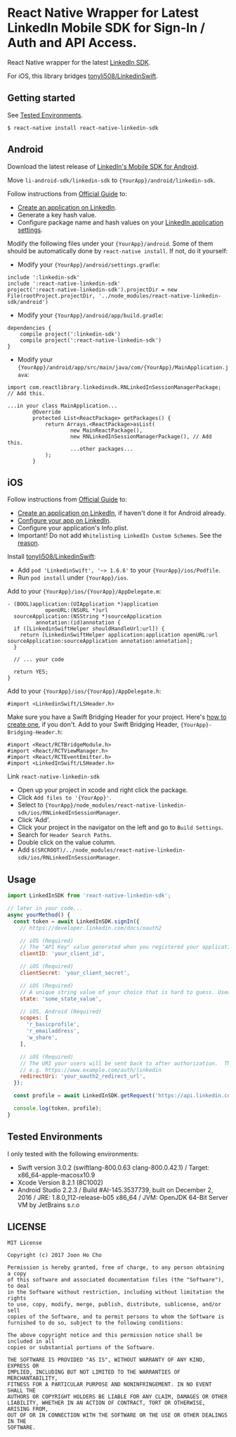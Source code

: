 # React Native Wrapper for Latest LinkedIn Mobile SDK for Sign-In / Auth and API Access.

React Native wrapper for the latest [LinkedIn SDK](https://developer.linkedin.com/docs/android-sdk).

For iOS, this library bridges [tonyli508/LinkedinSwift](https://github.com/tonyli508/LinkedinSwift).

## Getting started

See [Tested Environments](#tested-environments).

`$ react-native install react-native-linkedin-sdk`


## Android
Download the latest release of [LinkedIn's Mobile SDK for Android](https://developer.linkedin.com/downloads#androidsdk).

Move `li-android-sdk/linkedin-sdk` to `{YourApp}/android/linkedin-sdk`.


Follow instructions from [Official Guide](https://developer.linkedin.com/docs/android-sdk) to:
 - [Create an application on LinkedIn](https://www.linkedin.com/secure/developer?newapp=).
 - Generate a key hash value.
 - Configure package name and hash values on your [LinkedIn application settings](https://www.linkedin.com/developer/apps).

Modify the following files under your `{YourApp}/android`. Some of them should be automatically done by `react-native install`. If not, do it yourself:
 - Modify your `{YourApp}/android/settings.gradle`:
```
include ':linkedin-sdk'
include ':react-native-linkedin-sdk'
project(':react-native-linkedin-sdk').projectDir = new File(rootProject.projectDir, '../node_modules/react-native-linkedin-sdk/android')
```

 - Modify your `{YourApp}/android/app/build.gradle`:
```
dependencies {
    compile project(':linkedin-sdk')
    compile project(':react-native-linkedin-sdk')
}
```

 - Modify your `{YourApp}/android/app/src/main/java/com/{YourApp}/MainApplication.java`:
```
import com.reactlibrary.linkedinsdk.RNLinkedInSessionManagerPackage; // Add this.

...in your class MainApplication...
        @Override
        protected List<ReactPackage> getPackages() {
            return Arrays.<ReactPackage>asList(
                    new MainReactPackage(),
                    new RNLinkedInSessionManagerPackage(), // Add this.
                    ...other packages...
            );
        }
```


## iOS

Follow instructions from [Official Guide](https://developer.linkedin.com/docs/ios-sdk) to:
 - [Create an application on LinkedIn](https://www.linkedin.com/secure/developer?newapp=), if haven't done it for Android already.
 - [Configure your app on LinkedIn](https://www.linkedin.com/developer/apps).
 - Configure your application's Info.plist.
 - Important! Do not add `Whitelisting LinkedIn Custom Schemes`. See the [reason](https://github.com/tonyli508/LinkedinSwift/issues/22).


Install [tonyli508/LinkedinSwift](https://github.com/tonyli508/LinkedinSwift):
 - Add `pod 'LinkedinSwift', '~> 1.6.6'` to your `{YourApp}/ios/Podfile`.
 - Run `pod install` under `{YourApp}/ios`.


Add to your `{YourApp}/ios/{YourApp}/AppDelegate.m`:
```
- (BOOL)application:(UIApplication *)application
            openURL:(NSURL *)url
  sourceApplication:(NSString *)sourceApplication
         annotation:(id)annotation {
  if ([LinkedinSwiftHelper shouldHandleUrl:url]) {
    return [LinkedinSwiftHelper application:application openURL:url sourceApplication:sourceApplication annotation:annotation];
  }

  // ... your code

  return YES;
}
```


Add to your `{YourApp}/ios/{YourApp}/AppDelegate.h`:
```
#import <LinkedinSwift/LSHeader.h>
```

Make sure you have a Swift Bridging Header for your project. Here's [how to create one](http://www.learnswiftonline.com/getting-started/adding-swift-bridging-header/), if you don't.
Add to your Swift Bridging Header, `{YourApp}-Bridging-Header.h`:
```
#import <React/RCTBridgeModule.h>
#import <React/RCTViewManager.h>
#import <React/RCTEventEmitter.h>
#import <LinkedInSwift/LSHeader.h>
```


Link `react-native-linkedin-sdk`
- Open up your project in xcode and right click the package.
- Click `Add files to '{YourApp}'`.
- Select to `{YourApp}/node_modules/react-native-linkedin-sdk/ios/RNLinkedInSessionManager`.
- Click 'Add'.
- Click your project in the navigator on the left and go to `Build Settings`.
- Search for `Header Search Paths`.
- Double click on the value column.
- Add `$(SRCROOT)/../node_modules/react-native-linkedin-sdk/ios/RNLinkedInSessionManager`.



## Usage
```javascript
import LinkedInSDK from 'react-native-linkedin-sdk';

// later in your code...
async yourMethod() {
  const token = await LinkedInSDK.signIn({
    // https://developer.linkedin.com/docs/oauth2

    // iOS (Required)
    // The "API Key" value generated when you registered your application.
    clientID: 'your_client_id',

    // iOS (Required)
    clientSecret: 'your_client_secret',

    // iOS (Required)
    // A unique string value of your choice that is hard to guess. Used to prevent CSRF.
    state: 'some_state_value',

    // iOS, Android (Required)
    scopes: [
      'r_basicprofile',
      'r_emailaddress',
      'w_share',
    ],

    // iOS (Required)
    // The URI your users will be sent back to after authorization.  This value must match one of the defined OAuth 2.0 Redirect URLs in your application configuration.
    // e.g. https://www.example.com/auth/linkedin
    redirectUri: 'your_oauth2_redirect_url',
  });

  const profile = await LinkedInSDK.getRequest('https://api.linkedin.com/v1/people/~?format=json');

  console.log(token, profile);
}
```


## Tested Environments

I only tested with the following environments:
 - Swift version 3.0.2 (swiftlang-800.0.63 clang-800.0.42.1) / Target: x86_64-apple-macosx10.9
 - Xcode Version 8.2.1 (8C1002)
 - Android Studio 2.2.3 / Build #AI-145.3537739, built on December 2, 2016 / JRE: 1.8.0_112-release-b05 x86_64 / JVM: OpenJDK 64-Bit Server VM by JetBrains s.r.o


## LICENSE
```
MIT License

Copyright (c) 2017 Joon Ho Cho

Permission is hereby granted, free of charge, to any person obtaining a copy
of this software and associated documentation files (the "Software"), to deal
in the Software without restriction, including without limitation the rights
to use, copy, modify, merge, publish, distribute, sublicense, and/or sell
copies of the Software, and to permit persons to whom the Software is
furnished to do so, subject to the following conditions:

The above copyright notice and this permission notice shall be included in all
copies or substantial portions of the Software.

THE SOFTWARE IS PROVIDED "AS IS", WITHOUT WARRANTY OF ANY KIND, EXPRESS OR
IMPLIED, INCLUDING BUT NOT LIMITED TO THE WARRANTIES OF MERCHANTABILITY,
FITNESS FOR A PARTICULAR PURPOSE AND NONINFRINGEMENT. IN NO EVENT SHALL THE
AUTHORS OR COPYRIGHT HOLDERS BE LIABLE FOR ANY CLAIM, DAMAGES OR OTHER
LIABILITY, WHETHER IN AN ACTION OF CONTRACT, TORT OR OTHERWISE, ARISING FROM,
OUT OF OR IN CONNECTION WITH THE SOFTWARE OR THE USE OR OTHER DEALINGS IN THE
SOFTWARE.
```
